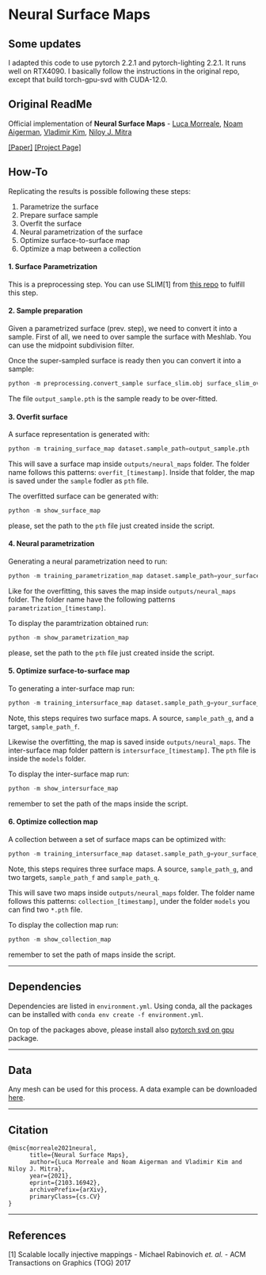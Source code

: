 # Neural Surface Maps

## Some updates
I adapted this code to use pytorch 2.2.1 and pytorch-lighting 2.2.1. It runs well on RTX4090.
I basically follow the instructions in the original repo, except that build torch-gpu-svd with CUDA-12.0.


## Original ReadMe
Official implementation of **Neural Surface Maps** - [Luca Morreale](https://luca-morreale.github.io/), [Noam Aigerman](https://noamaig.github.io/), [Vladimir Kim](http://www.vovakim.com/), [Niloy J. Mitra](http://www0.cs.ucl.ac.uk/staff/n.mitra/)

[[Paper]](https://arxiv.org/abs/2103.16942) [[Project Page]](http://geometry.cs.ucl.ac.uk/projects/2021/neuralmaps/)

## How-To

Replicating the results is possible following these steps:
1. Parametrize the surface
2. Prepare surface sample
3. Overfit the surface
4. Neural parametrization of the surface
5. Optimize surface-to-surface map
6. Optimize a map between a collection

#### 1. Surface Parametrization
This is a preprocessing step. You can use SLIM[1] from [this repo](https://github.com/luca-morreale/simple_parametrization) to fulfill this step.

#### 2. Sample preparation
Given a parametrized surface (prev. step), we need to convert it into a sample. First of all, we need to over sample the surface with Meshlab. You can use the midpoint subdivision filter.

Once the super-sampled surface is ready then you can convert it into a sample:
```py
python -m preprocessing.convert_sample surface_slim.obj surface_slim_oversampled.obj output_sample.pth
```
The file `output_sample.pth` is the sample ready to be over-fitted.

#### 3. Overfit surface
A surface representation is generated with:
```py
python -m training_surface_map dataset.sample_path=output_sample.pth
```
This will save a surface map inside `outputs/neural_maps` folder. The folder name follows this patterns: `overfit_[timestamp]`. Inside that folder, the map is saved under the `sample` fodler as `pth` file.

The overfitted surface can be generated with:
```py
python -m show_surface_map
```
please, set the path to the `pth` file just created inside the script.

#### 4. Neural parametrization
Generating a neural parametrization need to run:
```py
python -m training_parametrization_map dataset.sample_path=your_surface_map.pth
```
Like for the overfitting, this saves the map inside `outputs/neural_maps` folder. The folder name have the following patterns `parametrization_[timestamp]`.

To display the paramtrization obtained run:
```py
python -m show_parametrization_map
```
please, set the path to the `pth` file just created inside the script.

#### 5. Optimize surface-to-surface map
To generating a inter-surface map run:
```py
python -m training_intersurface_map dataset.sample_path_g=your_surface_map_a.pth dataset.sample_path_f=your_surface_map_b.pth
```
Note, this steps requires two surface maps. A source, `sample_path_g`, and a target, `sample_path_f`.

Likewise the overfitting, the map is saved inside `outputs/neural_maps`. The inter-surface map folder pattern is `intersurface_[timestamp]`. The `pth` file is inside the `models` folder.

To display the inter-surface map run:
```py
python -m show_intersurface_map
```
remember to set the path of the maps inside the script.


#### 6. Optimize collection map
A collection between a set of surface maps can be optimized with:
```py
python -m training_intersurface_map dataset.sample_path_g=your_surface_map_g.pth dataset.sample_path_f=your_surface_map_f.pth dataset.sample_path_q=your_surface_map_q.pth
```
Note, this steps requires three surface maps. A source, `sample_path_g`, and two targets, `sample_path_f` and `sample_path_q`.

This will save two maps inside `outputs/neural_maps` folder. The folder name follows this patterns: `collection_[timestamp]`, under the folder `models` you can find two `*.pth` file.

To display the collection map run:
```py
python -m show_collection_map
```
remember to set the path of maps inside the script.

---

## Dependencies

Dependencies are listed in `environment.yml`. Using conda, all the packages can be installed with `conda env create -f environment.yml`.

On top of the packages above, please install also [pytorch svd on gpu](https://github.com/KinglittleQ/torch-batch-svd) package.

---

## Data

Any mesh can be used for this process. A data example can be downloaded [here](https://mega.nz/folder/SPQXkI6D#Wuq86POJlCgZUl3i7ueVow).



---
## Citation
```
@misc{morreale2021neural,
      title={Neural Surface Maps},
      author={Luca Morreale and Noam Aigerman and Vladimir Kim and Niloy J. Mitra},
      year={2021},
      eprint={2103.16942},
      archivePrefix={arXiv},
      primaryClass={cs.CV}
}
```
---
## References
[1] Scalable locally injective mappings - Michael Rabinovich *et. al.* - ACM Transactions on Graphics (TOG) 2017



